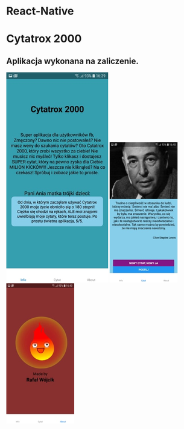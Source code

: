 # React-Native
# Cytatrox 2000

## Aplikacja wykonana na zaliczenie.

![alt text](https://github.com/Hefaj/React-Native/blob/master/img/1.jpg)
![alt text](https://github.com/Hefaj/React-Native/blob/master/img/2.jpg)
![alt text](https://github.com/Hefaj/React-Native/blob/master/img/3.jpg)

